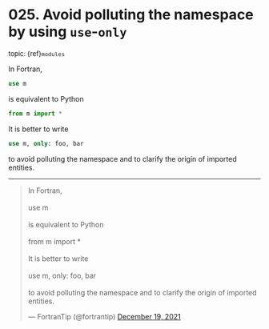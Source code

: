 # <span class='text-muted'>025.</span> Avoid polluting the namespace by using `use`-`only`

<span style='font-size: small;' class='text-muted'>topic: {ref}`modules`</span>

In Fortran, 
```fortran
use m
```
is equivalent to Python
```python
from m import *
```
It is better to write
```fortran
use m, only: foo, bar
```
to avoid polluting the namespace and to clarify the origin of imported entities.


---

<blockquote class="twitter-tweet"><p lang="en" dir="ltr">In Fortran, <br><br>use m<br><br>is equivalent to Python<br><br>from m import *<br><br>It is better to write <br><br>use m, only: foo, bar<br><br>to avoid polluting the namespace and to clarify the origin of imported entities.</p>&mdash; FortranTip (@fortrantip) <a href="https://twitter.com/fortrantip/status/1472613921886552065?ref_src=twsrc%5Etfw">December 19, 2021</a></blockquote> <script async src="https://platform.twitter.com/widgets.js" charset="utf-8"></script>